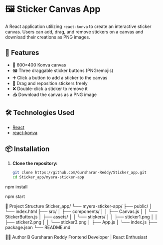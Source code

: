 # 🖼️ Sticker Canvas App

A React application utilizing `react-konva` to create an interactive sticker canvas. Users can add, drag, and remove stickers on a canvas and download their creations as PNG images.

## 🚀 Features

- 🎨 600×400 Konva canvas
- 🖼️ Three draggable sticker buttons (PNG/emojis)
- ➕ Click a button to add a sticker to the canvas
- 🔀 Drag and reposition stickers freely
- ❌ Double-click a sticker to remove it
- 📥 Download the canvas as a PNG image

## 🛠️ Technologies Used

- [React](https://reactjs.org/)
- [react-konva](https://konvajs.org/docs/react/index.html)

## 📦 Installation

1. **Clone the repository:**

   ```bash
   git clone https://github.com/Gursharan-Reddy/Sticker_app.git
   cd Sticker_app/myera-sticker-app

npm install

npm start


📁 Project Structure
Sticker_app/
└── myera-sticker-app/
    ├── public/
    │   └── index.html
    ├── src/
    │   ├── components/
    │   │   ├── Canvas.js
    │   │   └── StickerButton.js
    │   ├── assets/
    │   │   └── stickers/
    │   │       ├── sticker1.png
    │   │       ├── sticker2.png
    │   │       └── sticker3.png
    │   ├── App.js
    │   └── index.js
    ├── package.json
    └── README.md

🧑‍💻 Author
B Gursharan Reddy
Frontend Developer | React Enthusiast
